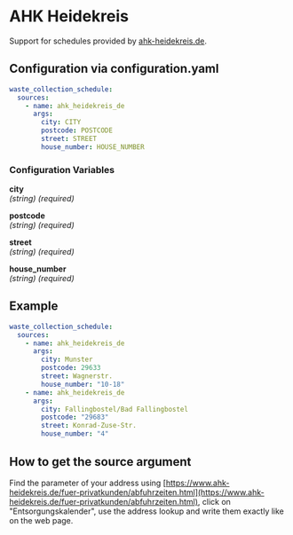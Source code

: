 # AHK Heidekreis

Support for schedules provided by [ahk-heidekreis.de](https://www.ahk-heidekreis.de/).

## Configuration via configuration.yaml

```yaml
waste_collection_schedule:
  sources:
    - name: ahk_heidekreis_de
      args:
        city: CITY
        postcode: POSTCODE
        street: STREET
        house_number: HOUSE_NUMBER
```

### Configuration Variables

**city**  
_(string) (required)_

**postcode**  
_(string) (required)_

**street**  
_(string) (required)_

**house_number**  
_(string) (required)_

## Example

```yaml
waste_collection_schedule:
  sources:
    - name: ahk_heidekreis_de
      args:
        city: Munster
        postcode: 29633
        street: Wagnerstr.
        house_number: "10-18"
    - name: ahk_heidekreis_de
      args:
        city: Fallingbostel/Bad Fallingbostel
        postcode: "29683"
        street: Konrad-Zuse-Str.
        house_number: "4"
```

## How to get the source argument

Find the parameter of your address using [https://www.ahk-heidekreis.de/fuer-privatkunden/abfuhrzeiten.html](https://www.ahk-heidekreis.de/fuer-privatkunden/abfuhrzeiten.html), click on "Entsorgungskalender", use the address lookup and write them exactly like on the web page.
